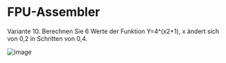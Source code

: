 # FPU-Assembler

Variante 10. Berechnen Sie 6 Werte der Funktion Y=4^(x2+1), x ändert sich von 0,2 in Schritten von 0,4.

![image](https://github.com/user-attachments/assets/5a6f0698-5fe8-45b1-9ca0-a5e059dcac70)
